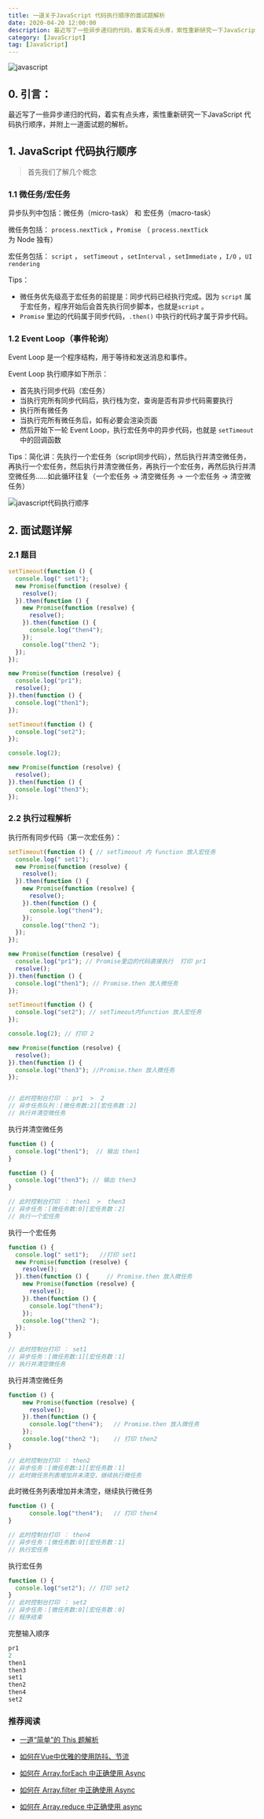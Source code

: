 ```yaml
---
title: 一道关于JavaScript 代码执行顺序的面试题解析
date: 2020-04-20 12:00:00
description: 最近写了一些异步递归的代码，着实有点头疼，索性重新研究一下JavaScript 代码执行顺序，并附上一道面试题的解析。
category: [JavaScript]
tag: [JavaScript]
---
```


![javascript](/images/2020/04/20/javascript.png)

## 0.  引言：

最近写了一些异步递归的代码，着实有点头疼，索性重新研究一下JavaScript 代码执行顺序，并附上一道面试题的解析。

## 1.  JavaScript 代码执行顺序

> 首先我们了解几个概念

### 1.1  微任务/宏任务

异步队列中包括：微任务（micro-task） 和 宏任务（macro-task） 

微任务包括： `process.nextTick` ，`Promise` （ `process.nextTick` 为 Node 独有）

宏任务包括： `script` ， `setTimeout` ，`setInterval` ，`setImmediate` ，`I/O` ，`UI rendering`

Tips：

- 微任务优先级高于宏任务的前提是：同步代码已经执行完成。因为 `script`  属于宏任务，程序开始后会首先执行同步脚本，也就是`script` 。
- `Promise` 里边的代码属于同步代码，`.then()` 中执行的代码才属于异步代码。

### 1.2  Event Loop（事件轮询）

Event Loop 是一个程序结构，用于等待和发送消息和事件。

Event Loop 执行顺序如下所示：

- 首先执行同步代码（宏任务）
- 当执行完所有同步代码后，执行栈为空，查询是否有异步代码需要执行
- 执行所有微任务
- 当执行完所有微任务后，如有必要会渲染页面
- 然后开始下一轮 Event Loop，执行宏任务中的异步代码，也就是 `setTimeout` 中的回调函数

Tips：简化讲：先执行一个宏任务（script同步代码），然后执行并清空微任务，再执行一个宏任务，然后执行并清空微任务，再执行一个宏任务，再然后执行并清空微任务......如此循环往复（一个宏任务 -> 清空微任务 -> 一个宏任务 -> 清空微任务）

![javascript代码执行顺序](/images/2020/04/20/javascript代码执行顺序.png)



## 2.  面试题详解

### 2.1  题目

```js
setTimeout(function () {
  console.log(" set1");
  new Promise(function (resolve) {
    resolve();
  }).then(function () {
    new Promise(function (resolve) {
      resolve();
    }).then(function () {
      console.log("then4");
    });
    console.log("then2 ");
  });
});

new Promise(function (resolve) {
  console.log("pr1");
  resolve();
}).then(function () {
  console.log("then1");
});

setTimeout(function () {
  console.log("set2");
});

console.log(2);

new Promise(function (resolve) {
  resolve();
}).then(function () {
  console.log("then3");
});
```

### 2.2  执行过程解析

执行所有同步代码（第一次宏任务）：

```javascript
setTimeout(function () { // setTimeout 内 function 放入宏任务
  console.log(" set1");
  new Promise(function (resolve) {
    resolve();
  }).then(function () {
    new Promise(function (resolve) {
      resolve();
    }).then(function () {
      console.log("then4");
    });
    console.log("then2 ");
  });
});

new Promise(function (resolve) {
  console.log("pr1"); // Promise里边的代码直接执行  打印 pr1
  resolve();
}).then(function () {
  console.log("then1"); // Promise.then 放入微任务
});

setTimeout(function () {
  console.log("set2"); // setTimeout内function 放入宏任务
});

console.log(2); // 打印 2

new Promise(function (resolve) {
  resolve();
}).then(function () {
  console.log("then3"); //Promise.then 放入微任务
});


// 此时控制台打印 ： pr1  >  2
// 异步任务队列：[微任务数:2][宏任务数：2]
// 执行并清空微任务
```

执行并清空微任务

```javascript
function () {
  console.log("then1");  // 输出 then1
}

function () {
  console.log("then3"); // 输出 then3
}

// 此时控制台打印 ： then1  >  then3
// 异步任务：[微任务数:0][宏任务数：2]
// 执行一个宏任务
```

执行一个宏任务

```javascript
function () {
  console.log(" set1");   //打印 set1
  new Promise(function (resolve) {
    resolve();
  }).then(function () {     // Promise.then 放入微任务
    new Promise(function (resolve) {
      resolve();
    }).then(function () {
      console.log("then4");
    });
    console.log("then2 ");
  });
}

// 此时控制台打印 ： set1
// 异步任务：[微任务数:1][宏任务数：1]
// 执行并清空微任务
```

执行并清空微任务

```javascript
function () {     
    new Promise(function (resolve) {
      resolve();      
    }).then(function () {
      console.log("then4");   // Promise.then 放入微任务
    });
    console.log("then2 ");    // 打印 then2
}

// 此时控制台打印 ： then2
// 异步任务：[微任务数:1][宏任务数：1]
// 此时微任务列表增加并未清空，继续执行微任务
```

此时微任务列表增加并未清空，继续执行微任务

```javascript
function () {
      console.log("then4");   // 打印 then4
}

// 此时控制台打印 ： then4
// 异步任务：[微任务数:0][宏任务数：1]
// 执行宏任务
```
执行宏任务

```javascript
function () {
  console.log("set2"); // 打印 set2
}
// 此时控制台打印 ： set2
// 异步任务：[微任务数:0][宏任务数：0]
// 程序结束
```

完整输入顺序

```javascript
pr1
2
then1
then3
set1
then2 
then4
set2
```



### 推荐阅读

-  [一道“简单”的 This 题解析](https://mp.weixin.qq.com/s/QLabNBOChsKmrpvEXJrpNg) 

-  [如何在Vue中优雅的使用防抖、节流](https://rain7.top/article/如何在Vue中优雅的使用防抖节流.html) 

- [如何在 Array.forEach 中正确使用 Async](https://rain7.top/article/如何在Javascript中对Array.forEach使用异步函数.html)

- [如何在 Array.filter 中正确使用 Async](https://rain7.top/article/如何在Array.filter中正确使用Async.html)

- [如何在 Array.reduce 中正确使用 async](https://mp.weixin.qq.com/s/9wl8-SYspr3s358Tf0CmSg)


